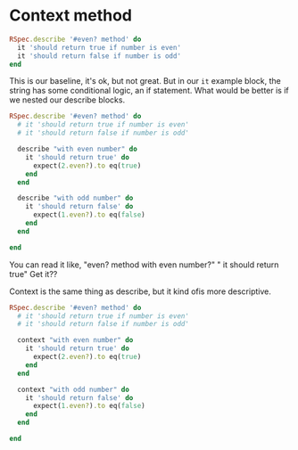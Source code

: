 # Context method

```ruby
RSpec.describe '#even? method' do
  it 'should return true if number is even'
  it 'should return false if number is odd'
end
```

This is our baseline, it's ok, but not great.
But in our `it` example block, the string has some conditional logic, an if statement.  What would be better is if we nested our describe blocks.

```ruby
RSpec.describe '#even? method' do
  # it 'should return true if number is even'
  # it 'should return false if number is odd'

  describe "with even number" do
    it 'should return true' do
      expect(2.even?).to eq(true)
    end
  end

  describe "with odd number" do
    it 'should return false' do
      expect(1.even?).to eq(false)
    end
  end

end
```

You can read it like, "even? method with even number?" " it should return true" Get it??

Context is the same thing as describe, but it kind ofis more descriptive.

```ruby
RSpec.describe '#even? method' do
  # it 'should return true if number is even'
  # it 'should return false if number is odd'

  context "with even number" do
    it 'should return true' do
      expect(2.even?).to eq(true)
    end
  end

  context "with odd number" do
    it 'should return false' do
      expect(1.even?).to eq(false)
    end
  end

end
```
